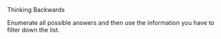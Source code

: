 Thinking Backwards

Enumerate all possible answers and then use the information you have to filter down the list.
